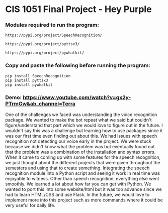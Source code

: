 #  CIS 1051 Final Project - Hey Purple

### Modules required to run the program:
    https://pypi.org/project/SpeechRecognition/ 
    
    https://pypi.org/project/pyttsx3/
    
    https://pypi.org/project/pywhatkit/

### Copy and paste the following before running the program:
    pip install SpeechRecognition
    pip install pyttsx3
    pip install pywhatkit



### Demo: https://www.youtube.com/watch?v=gx2y-PTrmGw&ab_channel=Terra




One of the challenges we faced was understanding the voice recognition package. We wanted to make the bot repeat what we said but couldn't figure/understand that part which we would love to figure out in the future. I wouldn't say this was a challenge but learning how to use packages since it was our first time even finding out about this. We had issues with speech recognition not detecting our voice early in the project. We were stuck because we didn't know what the problem was but eventually found out that the problem was a combination of the installation and syntax errors. When it came to coming up with some features for the speech recognition, we just thought about the different projects that were given throughout the semesters and using that to create something. Integrating the speech recognition module into a Python script and seeing it work in real time was enjoyable to witness. Other than speech recognition, everything else went smoothly. We learned a lot about how far you can get with Python. We wanted to port this into some website/html but it was too advance since we had to learn HTML/CSS and use Flask. In the future, we would love to implement more into this project such as more commands where it could be very useful for daily life. 

